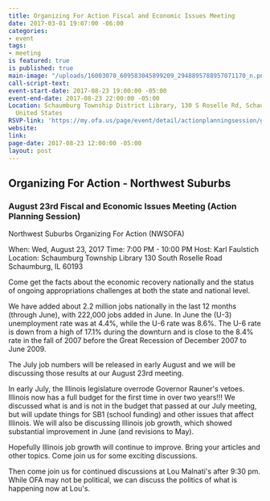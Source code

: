 ```yaml
---
title: Organizing For Action Fiscal and Economic Issues Meeting
date: 2017-03-01 19:07:00 -06:00
categories:
- event
tags:
- meeting
is featured: true
is published: true
main-image: "/uploads/16003070_609583045899209_2948895788957071170_n.png"
call-script-text: 
event-start-date: 2017-08-23 19:00:00 -05:00
event-end-date: 2017-08-23 22:00:00 -05:00
Location: Schaumburg Township District Library, 130 S Roselle Rd, Schaumburg, IL  60193,
  United States
RSVP-link: 'https://my.ofa.us/page/event/detail/actionplanningsession/gsfkkv '
website: 
link: 
page-date: 2017-08-23 12:00:00 -05:00
layout: post
---
```


## Organizing For Action - Northwest Suburbs 
### August 23rd Fiscal and Economic Issues Meeting (Action Planning Session)

Northwest Suburbs Organizing For Action (NWSOFA) 

When:    Wed, August 23, 2017 
Time:    7:00 PM - 10:00 PM
Host:    Karl Faulstich
Location: Schaumburg Township Library 
130 South Roselle Road
Schaumburg, IL 60193

Come get the facts about the economic recovery nationally and the status of ongoing appropriations challenges at both the state and national level.

We have added about 2.2 million jobs nationally in the last 12 months (through June), with 222,000 jobs added in June. In June the (U-3) unemployment rate was at 4.4%, while the U-6 rate was 8.6%. The U-6 rate is down from a high of 17.1% during the downturn and is close to the 8.4% rate in the fall of 2007 before the Great Recession of December 2007 to June 2009.

The July job numbers will be released in early August and we will be discussing those results at our August 23rd meeting.

In early July, the Illinois legislature overrode Governor Rauner's vetoes. Illinois now has a full budget for the first time in over two years!!! We discussed what is and is not in the budget that passed at our July meeting, but will update things for SB1 (school funding) and other issues that affect Illinois. We will also be discussing Illinois job growth, which showed substantial improvement in June (and revisions to May).

Hopefully Illinois job growth will continue to improve. Bring your articles and other topics. Come join us for some exciting discussions.

Then come join us for continued discussions at Lou Malnati's after 9:30 pm. While OFA may not be political, we can discuss the politics of what is happening now at Lou's. 